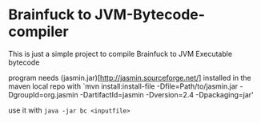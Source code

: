 # Brainfuck to JVM-Bytecode-compiler
This is just a simple project to compile Brainfuck to JVM Executable bytecode

program needs (jasmin.jar)[http://jasmin.sourceforge.net/] installed in the maven local repo with `mvn install:install-file -Dfile=Path/to/jasmin.jar -DgroupId=org.jasmin -DartifactId=jasmin -Dversion=2.4 -Dpackaging=jar'

use it with `java -jar bc <inputfile>`
